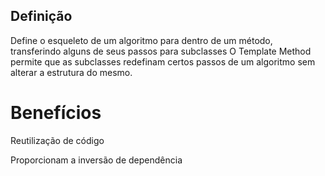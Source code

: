 ## Definição

Define o esqueleto de um algoritmo para dentro de um método, transferindo alguns de seus passos para subclasses
O Template Method permite que as subclasses redefinam certos passos de um algoritmo sem alterar a estrutura do mesmo.

# Benefícios
Reutilização de código 

Proporcionam a inversão de dependência